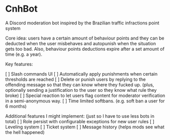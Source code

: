 # CnhBot
A Discord moderation bot inspired by the Brazilian traffic infractions point system

Core idea: users have a certain amount of behaviour points and they can be deducted when the user misbehaves and autopunish when the situation gets too bad. Also, behaviour points deductions expire after a set amount of time (e.g. a year).

Key features:

[ ] Slash commands UI
[ ] Automatically apply punishments when certain thresholds are reached
[ ] Delete or punish users by replying to the offending message so that they can know where they fucked up. (plus, optionally sending a justification to the user so they know what rule they broke)
[ ] Special reaction to let users flag content for moderator verification in a semi-anonymous way.
[ ] Time limited softbans. (e.g. soft ban a user for 6 months)

Additional features I might implement: (just so I have to use less bots in total)
[ ] Role persist with configurable exceptions for new user rules 
[ ] Leveling system
[ ] Ticket system
[ ] Message history (helps mods see what the hell happened)
